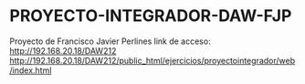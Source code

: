 # PROYECTO-INTEGRADOR-DAW-FJP
Proyecto de Francisco Javier Perlines
link de acceso: http://192.168.20.18/DAW212
http://192.168.20.18/DAW212/public_html/ejercicios/proyectointegrador/web/index.html
